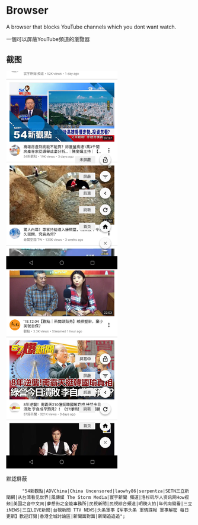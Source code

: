 # Browser

A browser that blocks YouTube channels which you dont want watch.

一個可以屏蔽YouTube頻道的瀏覽器

## 截图

<img src="Screenshots/Screenshot_2018-12-04-11-27-54.png" width="300px">
<img src="Screenshots/Screenshot_2018-12-04-11-28-19.png" width="300px">

默認屏蔽

		  "54新觀點|ADVChina|China Uncensored|laowhy86|serpentza|SETN三立新聞網|从台湾看见世界|風傳媒 The Storm Media|寰宇新聞 頻道|洛杉矶华人资讯网How视频|美国之音中文网|夢想街之全能事務所|民視新聞|民視綜合頻道|明鏡火拍|年代向錢看|三立iNEWS|三立LIVE新聞|台視新聞 TTV NEWS|头条軍事【军事头条 軍情諜報 軍事解密 每日更新】歡迎訂閱|香港全城討論區|新聞面對面|新聞追追追";

